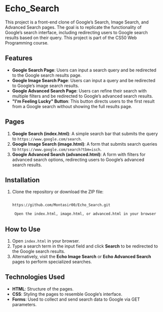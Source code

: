
# Echo_Search

This project is a front-end clone of Google’s Search, Image Search, and Advanced Search pages. The goal is to replicate the functionality of Google’s search interface, including redirecting users to Google search results based on their query. This project is part of the CS50 Web Programming course.

## Features

- **Google Search Page**: Users can input a search query and be redirected to the Google search results page.
- **Google Image Search Page**: Users can input a query and be redirected to Google’s image search results.
- **Google Advanced Search Page**: Users can refine their search with multiple filters and be redirected to Google’s advanced search results.
- **"I'm Feeling Lucky" Button**: This button directs users to the first result from a Google search without showing the full results page.

## Pages

1. **Google Search (index.html)**: A simple search bar that submits the query to `https://www.google.com/search`.
2. **Google Image Search (image.html)**: A form that submits search queries to `https://www.google.com/search?tbm=isch`.
3. **Google Advanced Search (advanced.html)**: A form with filters for advanced search options, redirecting users to Google’s advanced search results.

## Installation

1. Clone the repository or download the ZIP file:

   ```bash

   https://github.com/Montasir00/Echo_Search.git

    Open the index.html, image.html, or advanced.html in your browser to view the pages locally.

## How to Use

1. Open `index.html` in your browser.
2. Type a search term in the input field and click **Search** to be redirected to the Google search results.
3. Alternatively, visit the **Echo Image Search** or **Echo Advanced Search** pages to perform specialized searches.

## Technologies Used

- **HTML**: Structure of the pages.
- **CSS**: Styling the pages to resemble Google’s interface.
- **Forms**: Used to collect and send search data to Google via GET parameters.

